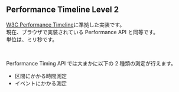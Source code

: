 ## Performance Timeline Level 2

[W3C Performance Timeline](https://w3c.github.io/performance-timeline/)に準拠した実装です。  
現在、ブラウザで実装されている Performance API と同等です。  
単位は、ミリ秒です。

<br />

Performance Timing API では大まかに以下の 2 種類の測定が行えます。

- 区間にかかる時間測定
- イベントにかかる測定
